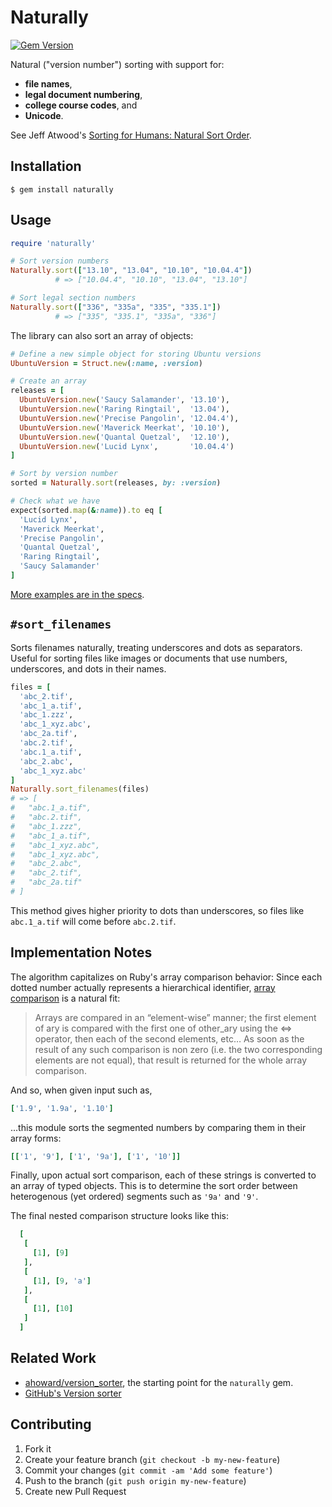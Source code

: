 # Naturally
[![Gem Version](https://badge.fury.io/rb/naturally.svg)](https://badge.fury.io/rb/naturally)

Natural ("version number") sorting with support for:

* **file names**,
* **legal document numbering**,
* **college course codes**, and
* **Unicode**.

See Jeff Atwood's [Sorting for Humans: Natural Sort Order](https://blog.codinghorror.com/sorting-for-humans-natural-sort-order/).


## Installation

```Shell
$ gem install naturally
```

## Usage

```Ruby
require 'naturally'

# Sort version numbers
Naturally.sort(["13.10", "13.04", "10.10", "10.04.4"])
          # => ["10.04.4", "10.10", "13.04", "13.10"]

# Sort legal section numbers
Naturally.sort(["336", "335a", "335", "335.1"])
          # => ["335", "335.1", "335a", "336"]
```

The library can also sort an array of objects:

```Ruby
# Define a new simple object for storing Ubuntu versions
UbuntuVersion = Struct.new(:name, :version)

# Create an array
releases = [
  UbuntuVersion.new('Saucy Salamander', '13.10'),
  UbuntuVersion.new('Raring Ringtail',  '13.04'),
  UbuntuVersion.new('Precise Pangolin', '12.04.4'),
  UbuntuVersion.new('Maverick Meerkat', '10.10'),
  UbuntuVersion.new('Quantal Quetzal',  '12.10'),
  UbuntuVersion.new('Lucid Lynx',       '10.04.4')
]

# Sort by version number
sorted = Naturally.sort(releases, by: :version)

# Check what we have
expect(sorted.map(&:name)).to eq [
  'Lucid Lynx',
  'Maverick Meerkat',
  'Precise Pangolin',
  'Quantal Quetzal',
  'Raring Ringtail',
  'Saucy Salamander'
]
```

[More examples are in the specs](https://github.com/public-law/naturally/blob/master/spec/naturally_spec.rb).


## `#sort_filenames`

Sorts filenames naturally, treating underscores and dots as separators. Useful for sorting files like images or documents that use numbers, underscores, and dots in their names.

```ruby
files = [
  'abc_2.tif',
  'abc_1_a.tif',
  'abc_1.zzz',
  'abc_1_xyz.abc',
  'abc_2a.tif',
  'abc.2.tif',
  'abc.1_a.tif',
  'abc_2.abc',
  'abc_1_xyz.abc'
]
Naturally.sort_filenames(files)
# => [
#   "abc.1_a.tif",
#   "abc.2.tif",
#   "abc_1.zzz",
#   "abc_1_a.tif",
#   "abc_1_xyz.abc",
#   "abc_1_xyz.abc",
#   "abc_2.abc",
#   "abc_2.tif",
#   "abc_2a.tif"
# ]
```

This method gives higher priority to dots than underscores, so files like `abc.1_a.tif` will come before `abc.2.tif`.


## Implementation Notes

The algorithm capitalizes on Ruby's array comparison behavior:
Since each dotted number actually represents a hierarchical 
identifier, [array comparison](http://ruby-doc.org/core-2.2.1/Array.html#method-i-3C-3D-3E) 
is a natural fit:

> Arrays are compared in an “element-wise” manner; the first element of ary is compared with the first one of other_ary using the <=> operator, then each of the second elements, etc… As soon as the result of any such comparison is non zero (i.e. the two corresponding elements are not equal), that result is returned for the whole array comparison.


And so, when given input such as,

```ruby
['1.9', '1.9a', '1.10']
```

...this module sorts the segmented numbers 
by comparing them in their array forms:

```ruby
[['1', '9'], ['1', '9a'], ['1', '10']]
```

Finally, upon actual sort comparison, each of these strings is 
converted to an array of typed objects. This is to determine the 
sort order between heterogenous (yet ordered) segments such as 
`'9a'` and `'9'`.

The final nested comparison structure looks like this:

```ruby
  [
   [
     [1], [9]
   ],
   [
     [1], [9, 'a']
   ],
   [
     [1], [10]
   ]
  ]
```

## Related Work

* [ahoward/version_sorter](https://github.com/ahoward/version_sorter), the starting point for the `naturally` gem.
* [GitHub's Version sorter](https://github.com/github/version_sorter)


## Contributing

1. Fork it
2. Create your feature branch (`git checkout -b my-new-feature`)
3. Commit your changes (`git commit -am 'Add some feature'`)
4. Push to the branch (`git push origin my-new-feature`)
5. Create new Pull Request
